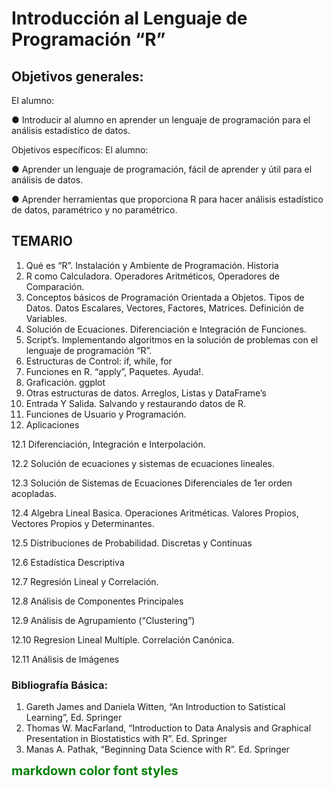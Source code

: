 
# Introducción al Lenguaje de Programación “R”

## Objetivos generales:

El alumno:

● Introducir al alumno en aprender un lenguaje de programación para el análisis estadístico de datos.

Objetivos específicos: El alumno:

● Aprender un lenguaje de programación, fácil de aprender y útil para el análisis de datos.

● Aprender herramientas que proporciona R para hacer análisis estadístico de datos, paramétrico y no paramétrico.

## TEMARIO

1. Qué es “R”. Instalación y Ambiente de Programación. Historia
2. R como Calculadora. Operadores Aritméticos, Operadores de Comparación.
3. Conceptos básicos de Programación Orientada a Objetos. Tipos de Datos. Datos Escalares, Vectores, Factores, Matrices. Definición de 
Variables.
4. Solución de Ecuaciones. Diferenciación e Integración de Funciones.
5. Script’s. Implementando algoritmos en la solución de problemas con el lenguaje de programación “R”.
6. Estructuras de Control: if, while, for
7. Funciones en R. “apply”, Paquetes. Ayuda!.
8. Graficación. ggplot
9. Otras estructuras de datos. Arreglos, Listas y DataFrame’s
10. Entrada Y Salida. Salvando y restaurando datos de R.
11. Funciones de Usuario y Programación.
12. Aplicaciones

12.1 Diferenciación, Integración e Interpolación.

12.2 Solución de ecuaciones y sistemas de ecuaciones lineales.

12.3 Solución de Sistemas de Ecuaciones Diferenciales de 1er orden acopladas.

12.4 Algebra Lineal Basica. Operaciones Aritméticas. Valores Propios, Vectores Propios y Determinantes.

12.5 Distribuciones de Probabilidad. Discretas y Continuas

12.6 Estadística Descriptiva

12.7 Regresión Lineal y Correlación.

12.8 Análisis de Componentes Principales

12.9 Análisis de Agrupamiento (“Clustering”)

12.10 Regresion Lineal Multiple. Correlación Canónica.

12.11 Análisis de Imágenes

### Bibliografía Básica:

1. Gareth James and Daniela Witten, “An Introduction to Satistical Learning”, Ed. Springer
2. Thomas W. MacFarland, “Introduction to Data Analysis and Graphical Presentation in Biostatistics with R”. Ed. Springer
3. Manas A. Pathak, “Beginning Data Science with R”. Ed. Springer

<span style="color:green;font-weight:700;font-size:20px">
    markdown color font styles
</span>


